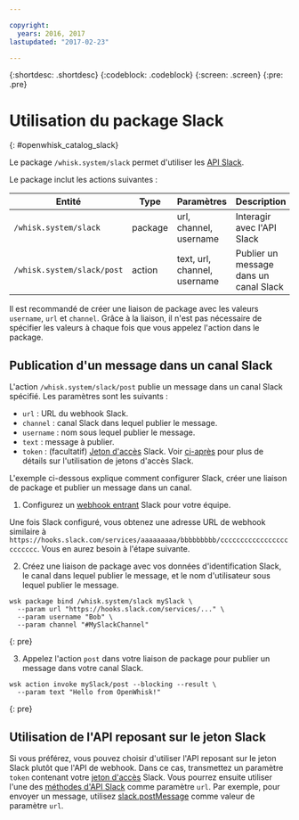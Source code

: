 ```yaml
---

copyright:
  years: 2016, 2017
lastupdated: "2017-02-23"

---
```


{:shortdesc: .shortdesc}
{:codeblock: .codeblock}
{:screen: .screen}
{:pre: .pre}

# Utilisation du package Slack
{: #openwhisk_catalog_slack}

Le package `/whisk.system/slack` permet d'utiliser les [API Slack](https://api.slack.com/).

Le package inclut les actions suivantes :

| Entité | Type | Paramètres | Description |
| --- | --- | --- | --- |
| `/whisk.system/slack` | package | url, channel, username | Interagir avec l'API Slack |
| `/whisk.system/slack/post` | action | text, url, channel, username | Publier un message dans un canal Slack |

Il est recommandé de créer une liaison de package avec les valeurs `username`, `url` et `channel`. Grâce à la liaison, il n'est pas nécessaire de spécifier les valeurs à chaque fois que vous appelez l'action dans le
package.

## Publication d'un message dans un canal Slack

L'action `/whisk.system/slack/post` publie un message dans un canal Slack spécifié. Les paramètres sont les suivants :

- `url` : URL du webhook Slack.
- `channel` : canal Slack dans lequel publier le message.
- `username` : nom sous lequel publier le message.
- `text` : message à publier.
- `token` : (facultatif) [Jeton d'accès](https://api.slack.com/tokens) Slack. Voir [ci-après](./catalog.md#using-the-slack-token-based-api) pour plus de détails sur l'utilisation de jetons d'accès Slack.

L'exemple ci-dessous explique comment configurer Slack, créer une liaison de package et publier un message dans un canal.

1. Configurez un [webhook entrant](https://api.slack.com/incoming-webhooks) Slack pour votre équipe.
  
  Une fois Slack configuré, vous obtenez une adresse URL de webhook similaire à `https://hooks.slack.com/services/aaaaaaaaa/bbbbbbbbb/cccccccccccccccccccccccc`. Vous en aurez besoin à l'étape suivante.
  
2. Créez une liaison de package avec vos données d'identification Slack, le canal dans lequel publier le message, et le nom d'utilisateur sous
lequel publier le message.
  
  ```
  wsk package bind /whisk.system/slack mySlack \
    --param url "https://hooks.slack.com/services/..." \
    --param username "Bob" \
    --param channel "#MySlackChannel"
  ```
  {: pre}
  
3. Appelez l'action `post` dans votre liaison de package pour publier un message dans votre canal Slack.
  
  ```
  wsk action invoke mySlack/post --blocking --result \
    --param text "Hello from OpenWhisk!"
  ```
  {: pre}
  

## Utilisation de l'API reposant sur le jeton Slack

Si vous préférez, vous pouvez choisir d'utiliser l'API reposant sur le jeton Slack plutôt que l'API de webhook. Dans ce cas, transmettez un paramètre `token` contenant votre [jeton d'accès](https://api.slack.com/tokens) Slack. Vous pourrez ensuite utiliser l'une des [méthodes d'API Slack](https://api.slack.com/methods) comme paramètre `url`. Par exemple, pour envoyer un message, utilisez [slack.postMessage](https://api.slack.com/methods/chat.postMessage) comme valeur de paramètre `url`.
